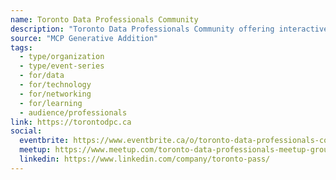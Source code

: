 ```yaml
---
name: Toronto Data Professionals Community
description: "Toronto Data Professionals Community offering interactive learning built by community and guided by trusted data experts. Mission of this group is to promote knowledge sharing, explore new technologies and tools, and help to stay up to date with latest Data & AI innovations/tech. We host event in each month."
source: "MCP Generative Addition"
tags:
  - type/organization
  - type/event-series
  - for/data
  - for/technology
  - for/networking
  - for/learning
  - audience/professionals
link: https://torontodpc.ca
social:
  eventbrite: https://www.eventbrite.ca/o/toronto-data-professionals-community-25448713677
  meetup: https://www.meetup.com/toronto-data-professionals-meetup-group/
  linkedin: https://www.linkedin.com/company/toronto-pass/
---
```

